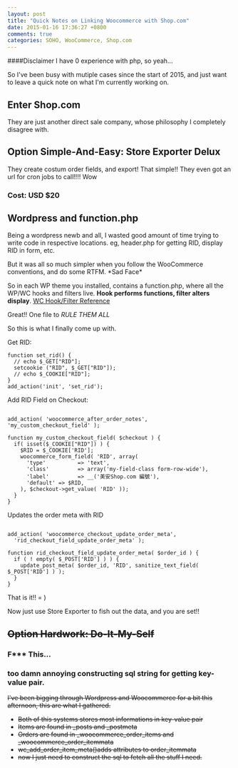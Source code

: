 ```yaml
---
layout: post
title: "Quick Notes on Linking Woocommerce with Shop.com"
date: 2015-01-16 17:36:27 +0800
comments: true
categories: SOHO, WooCommerce, Shop.com
---
```


####Disclaimer I have 0 experience with php, so yeah...

So I've been busy with mutiple cases since the start of 2015, and just want to leave a quick note on what I'm currently working on.

## Enter Shop.com

They are just another direct sale company, whose philosophy I completely disagree with.

## Option Simple-And-Easy: Store Exporter Delux

They create costum order fields, and export! That simple!! They even got
an url for cron jobs to call!!!! Wow

### Cost: USD $20

## Wordpress and function.php

Being a wordpress newb and all, I wasted good amount of time trying to write code in respective locations. eg, header.php for getting
RID, display RID in form, etc.

But it was all so much simpler when you follow the WooCommerce conventions, and do some RTFM. \*Sad Face\*

So in each WP theme you installed, contains a function.php, where all the WP/WC hooks and filters live. **Hook
performs functions, filter alters display**. [WC Hook/Filter Reference](http://docs.woothemes.com/document/hooks/)

Great!! One file to *RULE THEM ALL*

So this is what I finally come up with.

Get RID:

    function set_rid() {
      // echo $_GET["RID"];
      setcookie ("RID", $_GET["RID"]);
      // echo $_COOKIE["RID"];
    }
    add_action('init', 'set_rid');

Add RID Field on Checkout:
<pre><code>
add_action( 'woocommerce_after_order_notes', 'my_custom_checkout_field' );

function my_custom_checkout_field( $checkout ) {
  if( isset($_COOKIE["RID"]) ) {
    $RID = $_COOKIE['RID'];
    woocommerce_form_field( 'RID', array(
      'type'          => 'text',
      'class'         => array('my-field-class form-row-wide'),
      'label'         => __('美安Shop.com 編號'),
      'default' => $RID,
    ), $checkout->get_value( 'RID' ));
  }
}
</code></pre>

Updates the order meta with RID
<pre><code>
add_action( 'woocommerce_checkout_update_order_meta',
  'rid_checkout_field_update_order_meta' );

function rid_checkout_field_update_order_meta( $order_id ) {
  if ( ! empty( $_POST['RID'] ) ) {
    update_post_meta( $order_id, 'RID', sanitize_text_field( $_POST['RID'] ) );
  }
}
</code></pre>

That is it!! = )

Now just use Store Exporter to fish out the data, and you are set!!



## <del>Option Hardwork: Do-It-My-Self</del>
### F*** This...
### too damn annoying constructing sql string for getting key-value pair.

<del>I've been bigging through Wordpress and Woocommerce for a bit this afternoon, this are what I gathered.</del>

* <del>Both of this systems stores most informations in key-value pair</del>
* <del>Items are found in \_posts and \_postmeta</del>
* <del>Orders are found in \_woocommerce_order_items and \_woocommerce_order_itemmata</del>
* <del>wc_add_order_item_meta()adds attributes to order_itemmata</del>
* <del>now I just need to construct the sql to fetch all the stuff I need.</del>

